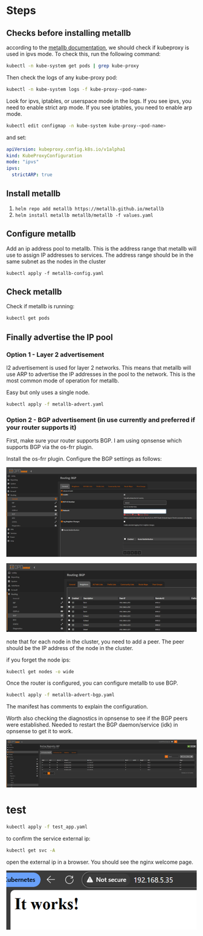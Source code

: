 # Steps

## Checks before installing metallb
according to the [metallb documentation](https://metallb.universe.tf/installation/), we should check if kubeproxy is used in ipvs mode. To check this, run the following command:
```bash
kubectl -n kube-system get pods | grep kube-proxy
```
Then check the logs of any kube-proxy pod:
```bash
kubectl -n kube-system logs -f kube-proxy-<pod-name>
```


Look for ipvs, iptables, or userspace mode in the logs. If you see ipvs, you need to enable strict arp mode. If you see iptables, you need to enable arp mode. 

```bash
kubectl edit configmap -n kube-system kube-proxy-<pod-name>
```

and set:
```yaml
apiVersion: kubeproxy.config.k8s.io/v1alpha1
kind: KubeProxyConfiguration
mode: "ipvs"
ipvs:
  strictARP: true
```

## Install metallb

1. `helm repo add metallb https://metallb.github.io/metallb`
2. `helm install metallb metallb/metallb -f values.yaml`

## Configure metallb

Add an ip address pool to metallb. This is the address range that metallb will use to assign IP addresses to services. The address range should be in the same subnet as the nodes in the cluster

```shell
kubectl apply -f metallb-config.yaml
```

## Check metallb
Check if metallb is running:
```bash
kubectl get pods
```

## Finally advertise the IP pool


### Option 1  - Layer 2 advertisement
l2 advertisement is used for layer 2 networks. This means that metallb will use ARP to advertise the IP addresses in the pool to the network. This is the most common mode of operation for metallb.

Easy but only uses a single node. 

```bash
kubectl apply -f metallb-advert.yaml
```


### Option 2 - BGP advertisement (in use currently and preferred if your router supports it)

First, make sure your router supports BGP. I am using opnsense which supports BGP via the os-frr plugin.

Install the os-frr plugin. Configure the BGP settings as follows:


![bgp_opnsense_1.png](./assets/bgp_opnsense_1.png)


![bgp_opnsense_2.png](./assets/bgp_opnsense_2.png)

note that for each node in the cluster, you need to add a peer. The peer should be the IP address of the node in the cluster. 

if you forget the node ips:
```bash
kubectl get nodes -o wide
```


Once the router is configured, you can configure metallb to use BGP. 

```bash
kubectl apply -f metallb-advert-bgp.yaml
```

The manifest has comments to explain the configuration.

Worth also checking the diagnostics in opnsense to see if the BGP peers were established. Needed to restart the BGP daemon/service (idk) in opnsense to get it to work.

![bgp_opnsense_3.png](./assets/bgp_opnsense_diagnostics.png)


# test

```bash
kubectl apply -f test_app.yaml
```

to confirm the service external ip:
```bash
kubectl get svc -A
```

open the external ip in a browser. You should see the nginx welcome page. 

![bgp_opnsense_2.png](./assets/bgp_opnsense_test.png)
